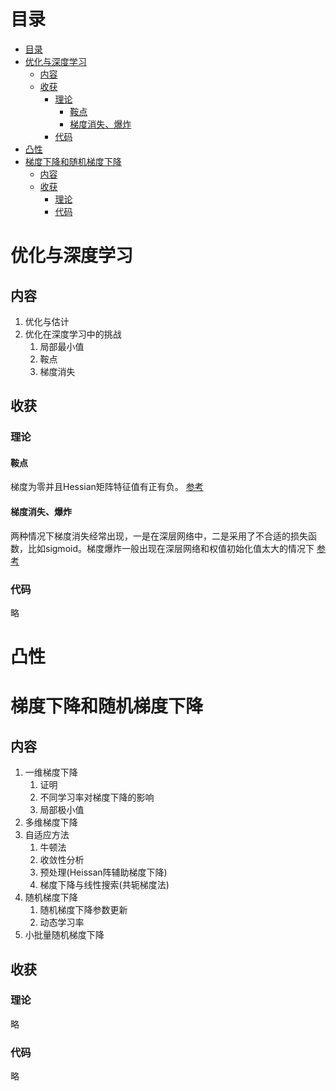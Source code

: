 # 目录
- [目录](#目录)
- [优化与深度学习](#优化与深度学习)
  - [内容](#内容)
  - [收获](#收获)
    - [理论](#理论)
      - [鞍点](#鞍点)
      - [梯度消失、爆炸](#梯度消失爆炸)
    - [代码](#代码)
- [凸性](#凸性)
- [梯度下降和随机梯度下降](#梯度下降和随机梯度下降)
  - [内容](#内容-1)
  - [收获](#收获-1)
    - [理论](#理论-1)
    - [代码](#代码-1)
# 优化与深度学习
## 内容
1. 优化与估计
2. 优化在深度学习中的挑战
   1. 局部最小值
   2. 鞍点
   3. 梯度消失 
## 收获
### 理论
#### 鞍点
梯度为零并且Hessian矩阵特征值有正有负。
[参考](https://www.zhihu.com/question/52782960/answer/133724696)
#### 梯度消失、爆炸
两种情况下梯度消失经常出现，一是在深层网络中，二是采用了不合适的损失函数，比如sigmoid。梯度爆炸一般出现在深层网络和权值初始化值太大的情况下
[参考](https://zhuanlan.zhihu.com/p/33006526)
### 代码
略
# 凸性

# 梯度下降和随机梯度下降
## 内容
1. 一维梯度下降
   1. 证明
   2. 不同学习率对梯度下降的影响
   3. 局部极小值
2. 多维梯度下降
3. 自适应方法
   1. 牛顿法
   2. 收敛性分析
   3. 预处理(Heissan阵辅助梯度下降)
   4. 梯度下降与线性搜索(共轭梯度法)
4. 随机梯度下降
   1. 随机梯度下降参数更新
   2. 动态学习率
5. 小批量随机梯度下降
## 收获
### 理论
略
### 代码
略
